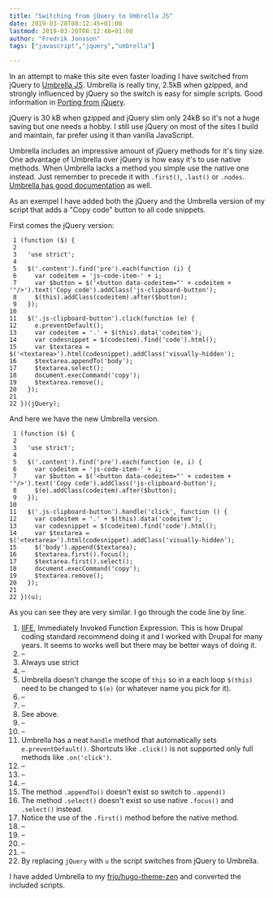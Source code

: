 ```yaml
---
title: "Switching from jQuery to Umbrella JS"
date: 2019-03-20T08:12:45+01:00
lastmod: 2019-03-20T08:12:48+01:00
author: "Fredrik Jonsson"
tags: ["javascript","jquery","umbrella"]

---
```


In an attempt to make this site even faster loading I have switched from jQuery to [Umbrella JS](https://umbrellajs.com/). Umbrella is really tiny, 2.5kB when gzipped, and strongly influenced by jQuery so the switch is easy for simple scripts. Good information in [Porting from jQuery](https://github.com/franciscop/umbrella/blob/master/jquery.md).

jQuery is 30 kB when gzipped and jQuery slim only 24kB so it's not a huge saving but one needs a hobby. I still use jQuery on most of the sites I build and maintain, far prefer using it than vanilla JavaScript.

Umbrella includes an impressive amount of jQuery methods for it's tiny size. One advantage of Umbrella over jQuery is how easy it's to use native methods. When Umbrella lacks a method you simple use the native one instead. Just remember to precede it with `.first()`, `.last()` or `.nodes`. [Umbrella has good documentation](https://umbrellajs.com/documentation) as well.

As an exempel I have added both the jQuery and the Umbrella version of my script that adds a "Copy code" button to all code snippets.

First comes the jQuery version:

~~~~
 1 (function ($) {
 2 
 3   'use strict';
 4 
 5   $('.content').find('pre').each(function (i) {
 6     var codeitem = 'js-code-item-' + i;
 7     var $button = $('<button data-codeitem="' + codeitem + '"/>').text('Copy code').addClass('js-clipboard-button');
 8     $(this).addClass(codeitem).after($button);
 9   });
10 
11   $('.js-clipboard-button').click(function (e) {
12     e.preventDefault();
13     var codeitem = '.' + $(this).data('codeitem');
14     var codesnippet = $(codeitem).find('code').html();
15     var $textarea = $('<textarea>').html(codesnippet).addClass('visually-hidden');
16     $textarea.appendTo('body');
17     $textarea.select();
18     document.execCommand('copy');
19     $textarea.remove();
20   });
21 
22 })(jQuery);
~~~~

And here we have the new Umbrella version.

~~~~
 1 (function ($) {
 2 
 3   'use strict';
 4 
 5   $('.content').find('pre').each(function (e, i) {
 6     var codeitem = 'js-code-item-' + i;
 7     var $button = $('<button data-codeitem="' + codeitem + '"/>').text('Copy code').addClass('js-clipboard-button');
 8     $(e).addClass(codeitem).after($button);
 9   });
10 
11   $('.js-clipboard-button').handle('click', function () {
12     var codeitem = '.' + $(this).data('codeitem');
13     var codesnippet = $(codeitem).find('code').html();
14     var $textarea = $('<textarea>').html(codesnippet).addClass('visually-hidden');
15     $('body').append($textarea);
16     $textarea.first().focus();
17     $textarea.first().select();
18     document.execCommand('copy');
19     $textarea.remove();
20   });
21 
22 })(u);
~~~~

As you can see they are very similar. I go through the code line by line.

1. [IIFE](https://developer.mozilla.org/en-US/docs/Glossary/IIFE), Immediately Invoked Function Expression. This is how Drupal coding standard recommend doing it and I worked with Drupal for many years. It seems to works well but there may be better ways of doing it.
2. –
3. Always use strict
4. –
5. Umbrella doesn't change the scope of `this` so in a each loop `$(this)` need to be changed to `$(e)` (or whatever name you pick for it).
6. –
7. –
8. See above.
9. –
10. –
11. Umbrella has a neat `handle` method that automatically sets `e.preventDefault()`. Shortcuts like `.click()` is not supported only full methods like `.on('click')`.
12. –
13. –
14. –
15. The method `.appendTo()` doesn't exist so switch to `.append()`
16. The method `.select()` doesn't exist so use native `.focus()` and `.select()` instead.
17. Notice the use of the `.first()` method before the native method.
18. –
19. –
20. –
21. –
22. By replacing `jQuery` with `u` the script switches from jQuery to Umbrella.



I have added Umbrella to my [frjo/hugo-theme-zen](https://github.com/frjo/hugo-theme-zen) and converted the included scripts.

